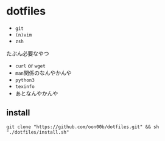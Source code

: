 # dotfiles

* `git`
* `(n)vim`
* `zsh`

たぶん必要なやつ
* `curl` or `wget`
* `man`関係のなんやかんや
* `python3`
* `texinfo`
* あとなんやかんや

## install
```
git clone "https://github.com/oon00b/dotfiles.git" && sh "./dotfiles/install.sh"
```
